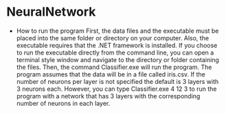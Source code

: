 # NeuralNetwork

* How to run the program
First, the data files and the executable must be placed into the same folder or directory on your computer. Also, the executable requires that the .NET framework is installed. If you choose to run the executable directly from the command line, you can open a terminal style window and navigate to the directory or folder containing the files. Then, the command Classifier.exe will run the program. The program assumes that the data will be in a file called iris.csv. If the number of neurons per layer is not specified the default is 3 layers with 3 neurons each. However, you can type Classifier.exe 4 12 3 to run the program with a network that has 3 layers with the corresponding number of neurons in each layer.
